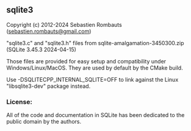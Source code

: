 sqlite3
-------

Copyright (c) 2012-2024 Sebastien Rombauts (sebastien.rombauts@gmail.com)

"sqlite3.c" and "sqlite3.h" files from sqlite-amalgamation-3450300.zip (SQLite 3.45.3 2024-04-15)

Those files are provided for easy setup and compatibility under Windows/Linux/MacOS.
They are used by default by the CMake build.

Use -DSQLITECPP_INTERNAL_SQLITE=OFF to link against the Linux "libsqlite3-dev" package instead.

### License:

All of the code and documentation in SQLite has been dedicated to the public domain by the authors.
